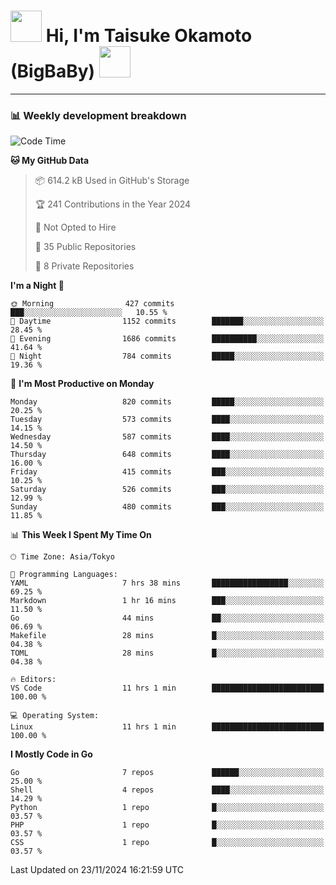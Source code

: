 <!-- Title -->
<h1>
    <img src="https://media.tenor.com/TlyRveJkgo4AAAAi/cloud-cloud-strife.gif" width="50"/> 
    Hi, I'm Taisuke Okamoto (BigBaBy) 
    <img src="https://media.tenor.com/TlyRveJkgo4AAAAi/cloud-cloud-strife.gif" width="50"/>
</h1>

---

<h3> 📊 Weekly development breakdown </h3>
<!-- waka-readme-stats -->

<!--START_SECTION:waka-->
![Code Time](http://img.shields.io/badge/Code%20Time-1%2C903%20hrs%2045%20mins-blue)

**🐱 My GitHub Data** 

> 📦 614.2 kB Used in GitHub's Storage 
 > 
> 🏆 241 Contributions in the Year 2024
 > 
> 🚫 Not Opted to Hire
 > 
> 📜 35 Public Repositories 
 > 
> 🔑 8 Private Repositories 
 > 
**I'm a Night 🦉** 

```text
🌞 Morning                427 commits         ███░░░░░░░░░░░░░░░░░░░░░░   10.55 % 
🌆 Daytime                1152 commits        ███████░░░░░░░░░░░░░░░░░░   28.45 % 
🌃 Evening                1686 commits        ██████████░░░░░░░░░░░░░░░   41.64 % 
🌙 Night                  784 commits         █████░░░░░░░░░░░░░░░░░░░░   19.36 % 
```
📅 **I'm Most Productive on Monday** 

```text
Monday                   820 commits         █████░░░░░░░░░░░░░░░░░░░░   20.25 % 
Tuesday                  573 commits         ████░░░░░░░░░░░░░░░░░░░░░   14.15 % 
Wednesday                587 commits         ████░░░░░░░░░░░░░░░░░░░░░   14.50 % 
Thursday                 648 commits         ████░░░░░░░░░░░░░░░░░░░░░   16.00 % 
Friday                   415 commits         ███░░░░░░░░░░░░░░░░░░░░░░   10.25 % 
Saturday                 526 commits         ███░░░░░░░░░░░░░░░░░░░░░░   12.99 % 
Sunday                   480 commits         ███░░░░░░░░░░░░░░░░░░░░░░   11.85 % 
```


📊 **This Week I Spent My Time On** 

```text
🕑︎ Time Zone: Asia/Tokyo

💬 Programming Languages: 
YAML                     7 hrs 38 mins       █████████████████░░░░░░░░   69.25 % 
Markdown                 1 hr 16 mins        ███░░░░░░░░░░░░░░░░░░░░░░   11.50 % 
Go                       44 mins             ██░░░░░░░░░░░░░░░░░░░░░░░   06.69 % 
Makefile                 28 mins             █░░░░░░░░░░░░░░░░░░░░░░░░   04.38 % 
TOML                     28 mins             █░░░░░░░░░░░░░░░░░░░░░░░░   04.38 % 

🔥 Editors: 
VS Code                  11 hrs 1 min        █████████████████████████   100.00 % 

💻 Operating System: 
Linux                    11 hrs 1 min        █████████████████████████   100.00 % 
```

**I Mostly Code in Go** 

```text
Go                       7 repos             ██████░░░░░░░░░░░░░░░░░░░   25.00 % 
Shell                    4 repos             ████░░░░░░░░░░░░░░░░░░░░░   14.29 % 
Python                   1 repo              █░░░░░░░░░░░░░░░░░░░░░░░░   03.57 % 
PHP                      1 repo              █░░░░░░░░░░░░░░░░░░░░░░░░   03.57 % 
CSS                      1 repo              █░░░░░░░░░░░░░░░░░░░░░░░░   03.57 % 
```




 Last Updated on 23/11/2024 16:21:59 UTC
<!--END_SECTION:waka-->
